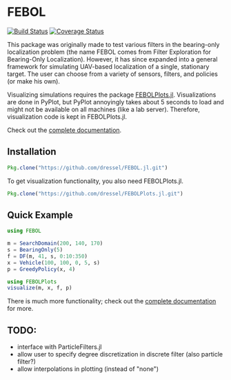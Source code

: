# FEBOL

[![Build Status](https://travis-ci.org/dressel/FEBOL.jl.svg?branch=master)](https://travis-ci.org/dressel/FEBOL.jl)
[![Coverage Status](https://coveralls.io/repos/github/dressel/FEBOL.jl/badge.svg?branch=master)](https://coveralls.io/github/dressel/FEBOL.jl?branch=master)

This package was originally made to test various filters in the bearing-only localization problem (the name FEBOL comes from Filter Exploration for Bearing-Only Localization).
However, it has since expanded into a general framework for simulating UAV-based localization of a single, stationary target.
The user can choose from a variety of sensors, filters, and policies (or make his own). 

Visualizing simulations requires the package [FEBOLPlots.jl](https://github.com/dressel/FEBOLPlots.jl).
Visualizations are done in PyPlot, but PyPlot annoyingly takes about 5 seconds to load and might not be available on all machines (like a lab server).
Therefore, visualization code is kept in FEBOLPlots.jl.

Check out the [complete documentation](http://feboljl.readthedocs.io/en/latest/index.html).

## Installation


```julia
Pkg.clone("https://github.com/dressel/FEBOL.jl.git")
```

To get visualization functionality, you also need FEBOLPlots.jl.

```julia
Pkg.clone("https://github.com/dressel/FEBOLPlots.jl.git")
```

## Quick Example


```julia
using FEBOL

m = SearchDomain(200, 140, 170)
s = BearingOnly(5)
f = DF(m, 41, s, 0:10:350)
x = Vehicle(100, 100, 0, 5, s)
p = GreedyPolicy(x, 4)

using FEBOLPlots
visualize(m, x, f, p)
```

There is much more functionality; check out the [complete documentation](http://feboljl.readthedocs.io/en/latest/index.html) for more.

## TODO:

* interface with ParticleFilters.jl
* allow user to specify degree discretization in discrete filter (also particle filter?)
* allow interpolations in plotting (instead of "none")
